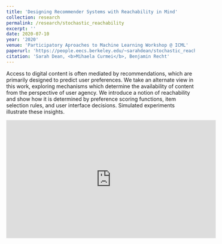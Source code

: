 ```yaml
---
title: 'Designing Recommender Systems with Reachability in Mind'
collection: research
permalink: /research/stochastic_reachability
excerpt: ''
date: 2020-07-10
year: '2020'
venue: 'Participatory Aproaches to Machine Learning Workshop @ ICML'
paperurl: 'https://people.eecs.berkeley.edu/~sarahdean/stochastic_reachability.pdf'
citation: 'Sarah Dean, <b>Mihaela Curmei</b>, Benjamin Recht'
---
```


Access to digital content is often mediated by recommendations, which are primarily designed to
predict user preferences. We take an alternate
view in this work, exploring mechanisms which
determine the availability of content from the perspective of user agency. We introduce a notion
of reachability and show how it is determined by
preference scoring functions, item selection rules,
and user interface decisions. Simulated experiments illustrate these insights.

<iframe width="560" height="315" src="https://www.youtube.com/embed/HvtzvRW5fT8" frameborder="0" allow="accelerometer; autoplay; encrypted-media; gyroscope; picture-in-picture" allowfullscreen></iframe>